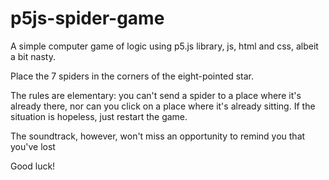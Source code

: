# p5js-spider-game
A simple computer game of logic using p5.js library, js, html and css, albeit a bit nasty. 

Place the 7 spiders in the corners of the eight-pointed star. 

The rules are elementary: you can't send a spider to a place where it's already there, nor can you click on a place where it's already sitting. 
If the situation is hopeless, just restart the game. 

The soundtrack, however, won't miss an opportunity to remind you that you've lost

Good luck!
